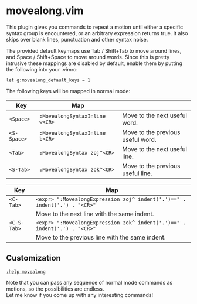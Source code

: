 movealong.vim
=============

This plugin gives you commands to repeat a motion until either a specific
syntax group is encountered, or an arbitrary expression returns true.
It also skips over blank lines, punctuation and other syntax noise.

The provided default keymaps use Tab / Shift+Tab to move around lines,
and Space / Shift+Space to move around words. Since this is pretty intrusive
these mappings are disabled by default, enable them by putting the following
into your .vimrc:

```vim
let g:movealong_default_keys = 1
```

The following keys will be mapped in normal mode:

| Key | Map |   |
|-----|-----|---|
| `<Space>` | `:MovealongSyntaxInline w<CR>` | Move to the next useful word.
| `<S-Space>` | `:MovealongSyntaxInline b<CR>` | Move to the previous useful word.
| `<Tab>` | `:MovealongSyntax zoj^<CR>` | Move to the next useful line.
| `<S-Tab>` | `:MovealongSyntax zok^<CR>` | Move to the previous useful line.

| Key | Map |
|-----|-----|
| `<C-Tab>` | `<expr> ":MovealongExpression zoj^ indent('.')==" . indent('.') . "<CR>"`
|           | Move to the next line with the same indent.
| `<C-S-Tab>` | `<expr> ":MovealongExpression zok^ indent('.')==" . indent('.') . "<CR>"`
|             |Move to the previous line with the same indent.

## Customization

[`:help movealong`](http://vim-doc.heroku.com/view?https://raw.github.com/toupeira/vim-movealong/master/doc/movealong.txt)

Note that you can pass any sequence of normal mode commands as motions, so the
possibilities are endless.  
Let me know if you come up with any interesting commands!
